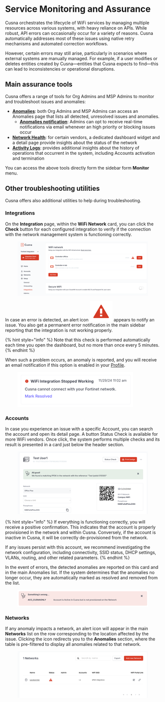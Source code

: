 # Service Monitoring and Assurance

Cusna orchestrates the lifecycle of WiFi services by managing multiple resources across various systems, with heavy reliance on APIs. While robust, API errors can occasionally occur for a variety of reasons. Cusna automatically addresses most of these issues using native retry mechanisms and automated correction workflows.

However, certain errors may still arise, particularly in scenarios where external systems are manually managed. For example, if a user modifies or deletes entities created by Cusna—entities that Cusna expects to find—this can lead to inconsistencies or operational disruptions.



## Main assurance tools

Cusna offers a range of tools for Org Admins and MSP Admins to monitor and troubleshoot issues and anomalies:

* [**Anomalies**](anomalies.md): both Org Admins and MSP Admins can access an Anomalies page that lists all detected, unresolved issues and anomalies.
  * [**Anomalies notification**](../my-profile.md#notifications): Admins can opt to receive real-time notifications via email whenever an high priority or blocking issues occur
* [**Network Health**](network-health.md): for certain vendors, a dedicated dashboard widget and a detail page provide insights about the status of the network
* [**Activity Logs**](activity-logs.md): provides additional insights about the history of operations that occurrent in the system, including Accounts activation and termination&#x20;

You can access the above tools directly form the sidebar form **Monitor** menu.





## Other troubleshooting utilities

Cusna offers also additional utilities to help during troubleshooting.

### Integrations

On the **Integration** page, within the **WiFi Network** card, you can click the **Check** button for each configured integration to verify if the connection with the network management system is functioning correctly.

<figure><img src="../../.gitbook/assets/image (7).png" alt=""><figcaption></figcaption></figure>

In case an error is detected, an alert icon <img src="../../.gitbook/assets/image (8).png" alt="" data-size="line"> appears to notify an issue. You also get a permanent error notification in the main sidebar reporting that the integration is not working properly.

{% hint style="info" %}
Note that this check is performed automatically each time you open the dashboard, but no more than once every 5 minutes.
{% endhint %}

When such a problem occurs, an anomaly is reported, and you will receive an email notification if this option is enabled in your [Profile](../my-profile.md).

<figure><img src="../../.gitbook/assets/image (9).png" alt="" width="375"><figcaption></figcaption></figure>

### Accounts

In case you experience an issue with a specific Account, you can search the account and open its detail page. A button Status Check is available for more WiFi vendors. Once click, the system performs multiple checks and its result is presented in a card just below the header section.

<figure><img src="../../.gitbook/assets/image (11).png" alt=""><figcaption></figcaption></figure>

{% hint style="info" %}
If everything is functioning correctly, you will receive a positive confirmation. This indicates that the account is properly provisioned in the network and within Cusna. Conversely, if the account is inactive in Cusna, it will be correctly de-provisioned from the network.

If any issues persist with this account, we recommend investigating the network configuration, including connectivity, SSID status, DHCP settings, VLANs, routing, and other related parameters.
{% endhint %}

In the event of errors, the detected anomalies are reported on this card and in the main Anomalies list. If the system determines that the anomalies no longer occur, they are automatically marked as resolved and removed from the list.

<figure><img src="../../.gitbook/assets/image (12).png" alt=""><figcaption></figcaption></figure>



### Networks

If any anomaly impacts a network, an alert icon will appear in the main **Networks** list on the row corresponding to the location affected by the issue. Clicking the icon redirects you to the **Anomalies** section, where the table is pre-filtered to display all anomalies related to that network.

<figure><img src="../../.gitbook/assets/image (342).png" alt=""><figcaption></figcaption></figure>



